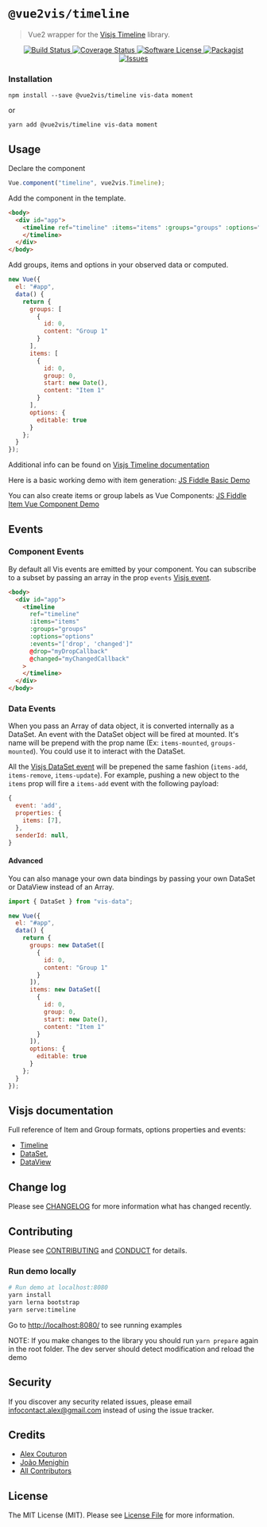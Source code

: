 # `@vue2vis/timeline`

> Vue2 wrapper for the <a href="https://github.com/visjs/vis-timeline">Visjs Timeline</a> library.

<p align="center">
  <a href="https://travis-ci.org/alexcode/vue2vis">
    <img src="https://travis-ci.org/alexcode/vue2vis.svg?branch=master" alt="Build Status" />
  </a>
  <a href="https://coveralls.io/github/alexcode/vue2vis?branch=master">
    <img src="https://coveralls.io/repos/github/alexcode/vue2vis/badge.svg?branch=master" alt="Coverage Status" />
  </a>
  <a href="LICENSE">
    <img src="https://img.shields.io/badge/license-MIT-brightgreen.svg?" alt="Software License" />
  </a>
  <a href="https://npmjs.org/package/vue2vis">
    <img src="https://img.shields.io/npm/v/vue2vis.svg?" alt="Packagist" />
  </a>
  <a href="https://github.com/alexcode/vue2vis/issues">
    <img src="https://img.shields.io/github/issues/alexcode/vue2vis.svg?" alt="Issues" />
  </a>
</p>

### Installation

```
npm install --save @vue2vis/timeline vis-data moment
```

or

```
yarn add @vue2vis/timeline vis-data moment
```

## Usage

Declare the component

```javascript
Vue.component("timeline", vue2vis.Timeline);
```

Add the component in the template.

```html
<body>
  <div id="app">
    <timeline ref="timeline" :items="items" :groups="groups" :options="options">
    </timeline>
  </div>
</body>
```

Add groups, items and options in your observed data or computed.

```javascript
new Vue({
  el: "#app",
  data() {
    return {
      groups: [
        {
          id: 0,
          content: "Group 1"
        }
      ],
      items: [
        {
          id: 0,
          group: 0,
          start: new Date(),
          content: "Item 1"
        }
      ],
      options: {
        editable: true
      }
    };
  }
});
```

Additional info can be found on [Visjs Timeline documentation](https://visjs.github.io/vis-timeline/docs/timeline/)

Here is a basic working demo with item generation:
[JS Fiddle Basic Demo](https://jsfiddle.net/alexkodo/ejdut8fm/)

You can also create items or group labels as Vue Components:
[JS Fiddle Item Vue Component Demo](https://jsfiddle.net/alexkodo/n978c58d/)

## Events

### Component Events

By default all Vis events are emitted by your component. You can subscribe to a subset by passing an array in the prop `events` [Visjs event](https://visjs.github.io/vis-timeline/docs/timeline/#Events).

```html
<body>
  <div id="app">
    <timeline
      ref="timeline"
      :items="items"
      :groups="groups"
      :options="options"
      :events="['drop', 'changed']"
      @drop="myDropCallback"
      @changed="myChangedCallback"
    >
    </timeline>
  </div>
</body>
```

### Data Events

When you pass an Array of data object, it is converted internally as a DataSet.
An event with the DataSet object will be fired at mounted. It's name will be prepend with the prop name (Ex: `items-mounted`, `groups-mounted`). You could use it to interact with the DataSet.

All the [Visjs DataSet event](http://visjs.org/docs/data/dataset.html#Events) will be prepened the same fashion (`items-add`, `items-remove`, `items-update`). For example, pushing a new object to the `items` prop will fire a `items-add` event with the following payload:

```javascript
{
  event: 'add',
  properties: {
    items: [7],
  },
  senderId: null,
}
```

#### Advanced

You can also manage your own data bindings by passing your own DataSet or DataView instead of an Array.

```javascript
import { DataSet } from "vis-data";

new Vue({
  el: "#app",
  data() {
    return {
      groups: new DataSet([
        {
          id: 0,
          content: "Group 1"
        }
      ]),
      items: new DataSet([
        {
          id: 0,
          group: 0,
          start: new Date(),
          content: "Item 1"
        }
      ]),
      options: {
        editable: true
      }
    };
  }
});
```

## Visjs documentation

Full reference of Item and Group formats, options properties and events:

- [Timeline](http://visjs.org/docs/timeline)
- [DataSet](http://visjs.org/docs/dataset),
- [DataView](http://visjs.org/docs/dataview)

## Change log

Please see [CHANGELOG](CHANGELOG.md) for more information what has changed recently.

## Contributing

Please see [CONTRIBUTING](CONTRIBUTING.md) and [CONDUCT](CONDUCT.md) for details.

### Run demo locally

```bash
# Run demo at localhost:8080
yarn install
yarn lerna bootstrap
yarn serve:timeline
```

Go to <http://localhost:8080/> to see running examples

NOTE: If you make changes to the library you should run `yarn prepare` again in the root folder.
The dev server should detect modification and reload the demo

## Security

If you discover any security related issues, please email infocontact.alex@gmail.com instead of using the issue tracker.

## Credits

- [Alex Couturon][link-author]
- [João Menighin](https://github.com/Menighin)
- [All Contributors][link-contributors]

## License

The MIT License (MIT). Please see [License File](LICENSE.md) for more information.

[link-author]: https://github.com/alexcode
[link-contributors]: ../../contributors
